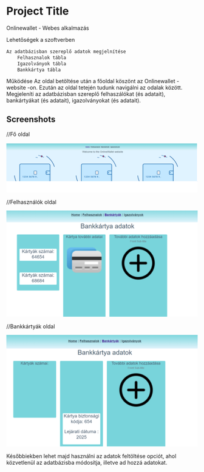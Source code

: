 
# Project Title

Onlinewallet - Webes alkalmazás

Lehetőségek a szoftverben

    Az adatbázisban szereplő adatok megjelnítése
        Felhasznalok tábla
        Igazolványok tábla
        Bankkártya tábla

Működése
Az oldal betöltése után a főoldal köszönt az Onlinewallet - website -on.
Ezután az oldal tetején tudunk navigálni az odalak között. Megjeleníti az adatbázisban 
szereplő felhaszálókat (és adatait), bankártyákat (és adatait), igazolványokat (és adatait).


## Screenshots

//Fő oldal 

![App Screenshot](https://github.com/totmat/OnlineWalletWeb/blob/master/Screenshots/welcomapage.PNG)

//Felhasználók oldal

![App Screenshot](https://github.com/totmat/OnlineWalletWeb/blob/master/Screenshots/CreditCardpage-1.PNG)


//Bankkártyák oldal

![App Screenshot](https://github.com/totmat/OnlineWalletWeb/blob/master/Screenshots/CreditCardpage-2.PNG)




Későbbiekben lehet majd használni az adatok feltöltése opciót, ahol közvetlenül az adatbázisba 
módosítja, illetve ad hozzá adatokat.
